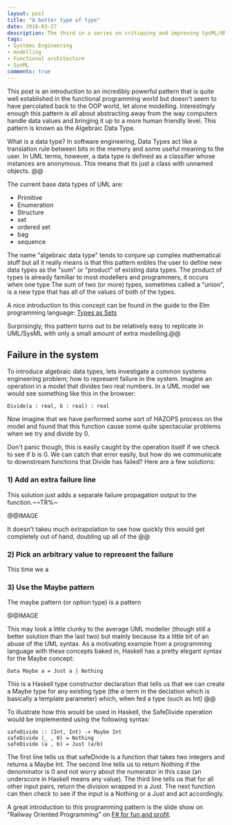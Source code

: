 ```yaml
---
layout: post
title: "A better type of type"
date: 2018-03-27
description: The third in a series on critiquing and improving SysML/UML. This time we take a look at modern plogramming languages for inspiration on improving data.
tags:
- Systems Engineering
- modelling
- Functional architecture
- SysML
comments: true
---
```


This post is an introduction to an incredibly powerful pattern that is quite well established in the functional programming world but doesn't seem to have percolated back to the OOP world, let alone modelling. Interestingly enough this pattern is all about abstracting away from the way computers handle data values and bringing it up to a more human friendly level. This pattern is known as the Algebraic Data Type.

What is a data type? In software engineering, Data Types act like a translation rule between bits in the memory and some useful meaning to the user. In UML terms, however, a data type is defined as a classifier whose instances are anonymous. This means that its just a class with unnamed objects. @@

The current base data types of UML are:

- Primitive
- Enumeration
- Structure
- set
- ordered set
- bag
- sequence

The name "algebraic data type" tends to conjure up complex mathematical stuff but all it really means is that this pattern enbles the user to define new data types as the "sum" or "product" of existing data types. The product of types is already familiar to most modellers and programmers, it occurs when one type
The sum of two (or more) types, sometimes called a "union", is a new type that has all of the values of both of the types.

A nice introduction to this concept can be found in the guide to the Elm programming language: [Types as Sets](https://guide.elm-lang.org/appendix/types_as_sets.html)

Surprisingly, this pattern turns out to be relatively easy to replicate in UML/SysML with only a small amount of extra modelling.@@


## Failure in the system

To introduce algebraic data types, lets investigate a common systems engineering problem; how to represent failure in the system. Imagine an operation in a model that divides two real numbers. In a UML model we would see something like this in the browser:  

    Divide(a : real, b : real) : real

Now imagine that we have performed some sort of HAZOPS process on the model and found that this function cause some quite spectacular problems when we try and divide by 0.

Don't panic though, this is easily caught by the operation itself if we check to see if b is 0. We can catch that error easily, but how do we communicate to downstream functions that Divide has failed? Here are a few solutions:

### 1) Add an extra failure line

This solution just adds a separate failure propagation output to the function.~~TR%~

@@IMAGE

It doesn't takeu much extrapolation to see how quickly this would get completely out of hand, doubling up all of the @@

### 2) Pick an arbitrary value to represent the failure

This time we a

### 3) Use the Maybe pattern

The maybe pattern (or option type) is a pattern

@@IMAGE

This may look a little clunky to the average UML modeller (though still a better solution than the last two) but mainly because its a little bit of an abuse of the UML syntax. As a motivating example from a programming language with these concepts baked in, Haskell has a pretty elegant syntax for the Maybe concept:

    Data Maybe a = Just a | Nothing

This is a Haskell type constructor declaration that tells us that we can create a Maybe type for any existing type (the *a* term in the declation which is basically a template parameter) which, when fed a type (such as Int) @@

To illustrate how this would be used in Haskell, the SafeDivide operation would be implemented using the following syntax:

    safeDivide :: (Int, Int) -> Maybe Int
    safeDivide (_ , 0) = Nothing
    safeDivide (a , b) = Just (a/b)

The first line tells us that safeDivide is a function that takes two integers and returns a Maybe Int. The second line tells us to return Nothing if the denominator is 0 and not worry about the numerator in this case (an underscore in Haskell means any value). The third line tells us that for all other input pairs, return the division wrapped in a Just. The next function can then check to see if the input is a Nothing or a Just and act accordingly.

A great introduction to this programming pattern is the slide show on "Railway Oriented Programming" on [F# for fun and profit](https://fsharpforfunandprofit.com/rop/).
